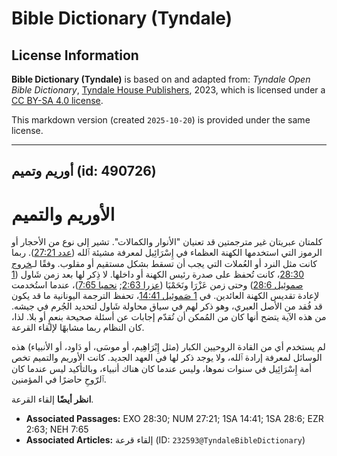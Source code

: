 # Bible Dictionary (Tyndale)

## License Information

**Bible Dictionary (Tyndale)** is based on and adapted from: _Tyndale Open Bible Dictionary_, [Tyndale House Publishers](https://tyndaleopenresources.com/), 2023, which is licensed under a [CC BY-SA 4.0 license](https://creativecommons.org/licenses/by-sa/4.0/legalcode.en).

This markdown version (created `2025-10-20`) is provided under the same license.



--------------------------------

## أوريم وتميم (id: 490726)

الأوريم والتميم
===============

كلمتان عبريتان غير مترجمتين قد تعنيان "الأنوار والكمالات". تشير إلى نوع من الأحجار أو الرموز التي استخدمها الكهنة العظماء في إِسْرَائِيل لمعرفة مشيئة ٱلله ([عدد 27:21](https://ref.ly/Num27:21)). ربما كانت مثل النرد أو العُملات التي يجب أن تسقط بشكل مستقيم أو مقلوب. وفقًا لـ[خروج 28:30](https://ref.ly/Exod28:30)، كانت تُحفظ على صدرة رئيس الكهنة أو داخلها. لا ذِكر لها بعد زمن شَاول ([1 صموئيل 28:6](https://ref.ly/1Sam28:6)) وحتى زمن عَزْرَا ونَحَمْيَا ([عزرا 2:63](https://ref.ly/Ezra2:63); [نحميا 7:65](https://ref.ly/Neh7:65))، عندما استُخدمت لإعادة تقديس الكهنة العائدين. في [1 صَموئيل 14:41](https://ref.ly/1Sam14:41)، تحفظ الترجمة اليونانية ما قد يكون قد فُقد من الأصل العبري، وهو ذكر لهم في سياق محاولة شَاول لتحديد الجُرم في جيشه. من هذه الآية يتضح أنها كان من المُمكن أن تُقدّم إجابات عن أسئلة صحيحة بنعمٍ أو بلا. لذا، كان النظام ربما مشابهًا لإلقاء القرعة.

لم يستخدم أي من القادة الروحيين الكبار (مثل إِبْرَاهِيم، أو موسَى، أو دَاود، أو الأنبياء) هذه الوسائل لمعرفة إرادة ٱلله، ولا يوجد ذكر لها في العهد الجديد. كانت الأوريم والتميم تخص أمة إِسْرَائِيل في سنوات نموها، وليس عندما كان هناك أنبياء، وبالتأكيد ليس عندما كان ٱلرّوحِ حاضرًا في المؤمنين.

**انظر أيضًا** إلقاء القرعة.

* **Associated Passages:** EXO 28:30; NUM 27:21; 1SA 14:41; 1SA 28:6; EZR 2:63; NEH 7:65
* **Associated Articles:** إلقاء قرعة (ID: `232593@TyndaleBibleDictionary`)

